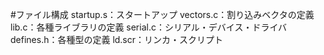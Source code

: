 #ファイル構成
startup.s：スタートアップ
vectors.c：割り込みベクタの定義
lib.c：各種ライブラリの定義
serial.c：シリアル・デバイス・ドライバ
defines.h：各種型の定義
ld.scr：リンカ・スクリプト
